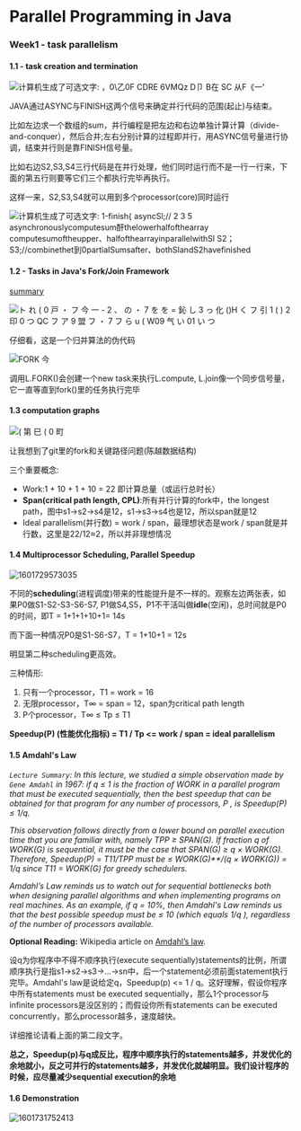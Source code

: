# Parallel Programming in Java

### Week1 - task parallelism

#### 1.1 - task creation and termination

![计算机生成了可选文字: ，0\乙0F CDRE 6VMQz D卩 B在 SC 从F《一'](https://raw.githubusercontent.com/ZhouMeng1998/computer-science-notes/main/IMG/202010/03/200331-184010.png)

JAVA通过ASYNC与FINISH这两个信号来确定并行代码的范围(起止)与结束。

比如左边求一个数组的sum，并行编程是把左边和右边单独计算计算（divide-and-conquer），然后合并;左右分别计算的过程即并行，用ASYNC信号量进行协调，结束并行则是靠FINISH信号量。 

比如右边S2,S3,S4三行代码是在并行处理，他们同时运行而不是一行一行来，下面的第五行则要等它们三个都执行完毕再执行。

这样一来，S2,S3,S4就可以用到多个processor(core)同时运行

![计算机生成了可选文字: 1-finish{ asyncSl;// 2 3 5 asynchronouslycomputesum酐thelowerhalfofthearray computesumoftheupper、halfofthearrayinparallelwithSl S2； S3;//combinethet到0partiaISumsafter、bothSIandS2havefinished](https://raw.githubusercontent.com/ZhouMeng1998/computer-science-notes/main/IMG/202010/03/200342-117414.png)

#### 1.2 - Tasks in Java's Fork/Join Framework

[summary](https://www.coursera.org/learn/parallel-programming-in-java/supplement/wlDUr/1-2-lecture-summary)

![ト  れ ( 0 戸 ・ フ 今 一 - 2 、 の ・ 7  を を = 鈊 し 3 っ  化 ()H く フ 引 1  ( ) 2 印 0 つ  QC フ  ア 9 盟 フ ・ 7 フ ら u  ( W09  气 い 01  い つ ](https://raw.githubusercontent.com/ZhouMeng1998/computer-science-notes/main/IMG/202010/03/200334-393410.png)

仔细看，这是一个归并算法的伪代码

![FORK 今 ](https://raw.githubusercontent.com/ZhouMeng1998/computer-science-notes/main/IMG/202010/03/200329-132830.png)

调用L.FORK()会创建一个new task来执行L.compute, L.join像一个同步信号量，它一直等直到fork()里的任务执行完毕

#### 1.3 computation graphs

![( 第 巳 ( 0 町 ](https://raw.githubusercontent.com/ZhouMeng1998/computer-science-notes/main/IMG/202010/03/200327-460574.png)

让我想到了git里的fork和关键路径问题(陈越数据结构)

 三个重要概念:

- Work:1 + 10 + 1 +      10 = 22 即计算总量（或运行总时长）
- **Span(critical path length, CPL)**:所有并行计算的fork中，the longest path，图中s1->s2->s4是12，s1->s3->s4也是12，所以span就是12
- Ideal parallelism(并行数) = work      / span，最理想状态是work / span就是并行数，这里是22/12≈2，所以并非理想情况

#### 1.4 Multiprocessor Scheduling, Parallel Speedup

![1601729573035](https://raw.githubusercontent.com/ZhouMeng1998/computer-science-notes/main/IMG/202010/03/205253-298173.png)

不同的**scheduling**(进程调度)带来的性能提升是不一样的。观察左边两张表，如果P0做S1-S2-S3-S6-S7, P1做S4,S5，P1不干活叫做**idle**(空闲)，总时间就是P0的时间，即T = 1+1+1+10+1= 14s

而下面一种情况P0是S1-S6-S7，T = 1+10+1 = 12s

明显第二种scheduling更高效。

三种情形:

1. 只有一个processor，T1 = work = 16
2. 无限processor，T∞ = span = 12，span为critical path length
3. P个processor，T∞ ≤ Tp ≤ T1

**Speedup(P) (性能优化指标) = T1 / Tp <= work / span = ideal parallelism**

#### 1.5 Amdahl's Law

*`Lecture Summary`: In this lecture, we studied a simple observation made by `Gene Amdahl` in 1967: if q ≤ 1 is the fraction of WORK in a parallel program that must be executed sequentially, then the best speedup that can be obtained for that program for any number of processors, P , is Speedup(P) ≤ 1/q.*

*This observation follows directly from a lower bound on parallel execution time that you are familiar with, namely TPP ≥ SPAN(G). If fraction q of WORK(G) is sequential, it must be the case that SPAN(G) ≥ q × WORK(G). Therefore, Speedup(P) = T11/TPP must be ≤ WORK(G)**/(q × WORK(G)) = 1/q since T11 = WORK(G) for greedy schedulers.*

*Amdahl’s Law reminds us to watch out for sequential bottlenecks both when designing parallel algorithms and when implementing programs on real machines. As an example, if q = 10%, then Amdahl's Law reminds us that the best possible speedup must be ≤ 10 (which equals 1/q ), regardless of the number of processors available.*

**Optional Reading:** Wikipedia article on [Amdahl’s law](https://en.wikipedia.org/wiki/Amdahl%27s_law#Speedup_in_a_serial_program).

设q为你程序中不得不顺序执行(execute sequentially)statements的比例，所谓顺序执行是指s1->s2->s3->...->sn中，后一个statement必须前面statement执行完毕。Amdahl's law是说给定q，Speedup(p) <= 1 / q。这好理解，假设你程序中所有statements must be executed sequentially，那么1个processor与infinite processors是没区别的；而假设你所有statements can be executed concurrently，那么processor越多，速度越快。

详细推论请看上面的第二段文字。

**总之，Speedup(p)与q成反比，程序中顺序执行的statements越多，并发优化的余地就小，反之可并行的statements越多，并发优化就越明显。我们设计程序的时候，应尽量减少sequential execution的余地**

#### 1.6 Demonstration

![1601731752413](https://raw.githubusercontent.com/ZhouMeng1998/computer-science-notes/main/IMG/202010/03/212913-388107.png)